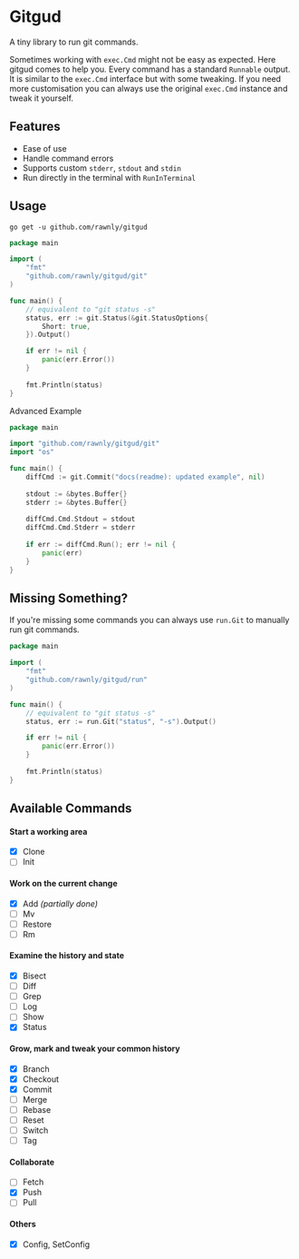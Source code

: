 # Gitgud
A tiny library to run git commands.

Sometimes working with `exec.Cmd` might not be easy as expected. Here gitgud comes to help you.
Every command has a standard `Runnable` output. It is similar to the `exec.Cmd` interface but with some tweaking.
If you need more customisation you can always use the original `exec.Cmd` instance and tweak it yourself.

## Features
- Ease of use
- Handle command errors
- Supports custom `stderr`, `stdout` and `stdin`
- Run directly in the terminal with `RunInTerminal`


## Usage
```shell
go get -u github.com/rawnly/gitgud
```
```go
package main

import (
	"fmt"
	"github.com/rawnly/gitgud/git"
)

func main() {
	// equivalent to "git status -s" 
	status, err := git.Status(&git.StatusOptions{
		Short: true,
	}).Output()

	if err != nil {
		panic(err.Error())
	}
	
	fmt.Println(status)
} 
```

Advanced Example
```go
package main 

import "github.com/rawnly/gitgud/git"
import "os"

func main() {
	diffCmd := git.Commit("docs(readme): updated example", nil)
	
	stdout := &bytes.Buffer{}
	stderr := &bytes.Buffer{}
	
	diffCmd.Cmd.Stdout = stdout
	diffCmd.Cmd.Stderr = stderr
	
	if err := diffCmd.Run(); err != nil {
		panic(err)
	}
}
```

## Missing Something?
If you're missing some commands you can always use `run.Git` to manually run git commands.

```go
package main

import (
	"fmt"
	"github.com/rawnly/gitgud/run"
)

func main() {
	// equivalent to "git status -s" 
	status, err := run.Git("status", "-s").Output()

	if err != nil {
		panic(err.Error())
	}
	
	fmt.Println(status)
}
```

## Available Commands
#### Start a working area
- [x] Clone 
- [ ] Init

#### Work on the current change
- [x] Add _(partially done)_
- [ ] Mv
- [ ] Restore
- [ ] Rm

#### Examine the history and state
- [x] Bisect
- [ ] Diff
- [ ] Grep
- [ ] Log
- [ ] Show 
- [x] Status

#### Grow, mark and tweak your common history
- [x] Branch
- [x] Checkout
- [x] Commit
- [ ] Merge
- [ ] Rebase
- [ ] Reset
- [ ] Switch
- [ ] Tag

#### Collaborate
- [ ] Fetch
- [x] Push
- [ ] Pull

#### Others
- [x] Config, SetConfig

